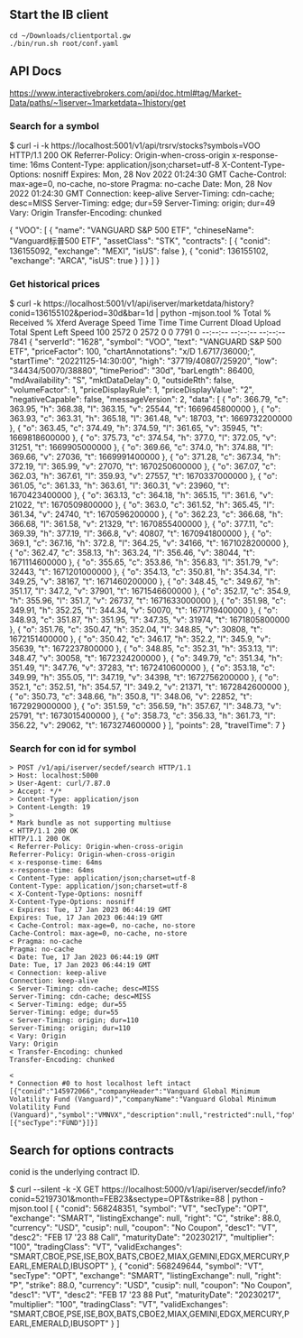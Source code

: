## Start the IB client

```
cd ~/Downloads/clientportal.gw
./bin/run.sh root/conf.yaml
```

## API Docs

https://www.interactivebrokers.com/api/doc.html#tag/Market-Data/paths/~1iserver~1marketdata~1history/get

### Search for a symbol

$ curl -i -k https://localhost:5001/v1/api/trsrv/stocks\?symbols\=VOO
HTTP/1.1 200 OK
Referrer-Policy: Origin-when-cross-origin
x-response-time: 16ms
Content-Type: application/json;charset=utf-8
X-Content-Type-Options: nosniff
Expires: Mon, 28 Nov 2022 01:24:30 GMT
Cache-Control: max-age=0, no-cache, no-store
Pragma: no-cache
Date: Mon, 28 Nov 2022 01:24:30 GMT
Connection: keep-alive
Server-Timing: cdn-cache; desc=MISS
Server-Timing: edge; dur=59
Server-Timing: origin; dur=49
Vary: Origin
Transfer-Encoding: chunked

{
    "VOO": [
        {
            "name": "VANGUARD S&P 500 ETF",
            "chineseName": "Vanguard&#x6807;&#x666E;500 ETF",
            "assetClass": "STK",
            "contracts": [
                {
                    "conid": 136155092,
                    "exchange": "MEXI",
                    "isUS": false
                },
                {
                    "conid": 136155102,
                    "exchange": "ARCA",
                    "isUS": true
                }
            ]
        }
    ]
}

### Get historical prices

$ curl -k https://localhost:5001/v1/api/iserver/marketdata/history\?conid\=136155102\&period\=30d\&bar\=1d | python -mjson.tool
  % Total    % Received % Xferd  Average Speed   Time    Time     Time  Current
                                 Dload  Upload   Total   Spent    Left  Speed
100  2572    0  2572    0     0   7791      0 --:--:-- --:--:-- --:--:--  7841
{
    "serverId": "1628",
    "symbol": "VOO",
    "text": "VANGUARD S&P 500 ETF",
    "priceFactor": 100,
    "chartAnnotations": "x/D 1.6717/36000;",
    "startTime": "20221125-14:30:00",
    "high": "37719/40807/25920",
    "low": "34434/50070/38880",
    "timePeriod": "30d",
    "barLength": 86400,
    "mdAvailability": "S",
    "mktDataDelay": 0,
    "outsideRth": false,
    "volumeFactor": 1,
    "priceDisplayRule": 1,
    "priceDisplayValue": "2",
    "negativeCapable": false,
    "messageVersion": 2,
    "data": [
        {
            "o": 366.79,
            "c": 363.95,
            "h": 368.38,
            "l": 363.15,
            "v": 25544,
            "t": 1669645800000
        },
        {
            "o": 363.93,
            "c": 363.31,
            "h": 365.18,
            "l": 361.48,
            "v": 18703,
            "t": 1669732200000
        },
        {
            "o": 363.45,
            "c": 374.49,
            "h": 374.59,
            "l": 361.65,
            "v": 35945,
            "t": 1669818600000
        },
        {
            "o": 375.73,
            "c": 374.54,
            "h": 377.0,
            "l": 372.05,
            "v": 31251,
            "t": 1669905000000
        },
        {
            "o": 369.66,
            "c": 374.0,
            "h": 374.88,
            "l": 369.66,
            "v": 27036,
            "t": 1669991400000
        },
        {
            "o": 371.28,
            "c": 367.34,
            "h": 372.19,
            "l": 365.99,
            "v": 27070,
            "t": 1670250600000
        },
        {
            "o": 367.07,
            "c": 362.03,
            "h": 367.61,
            "l": 359.93,
            "v": 27557,
            "t": 1670337000000
        },
        {
            "o": 361.05,
            "c": 361.33,
            "h": 363.61,
            "l": 360.31,
            "v": 23960,
            "t": 1670423400000
        },
        {
            "o": 363.13,
            "c": 364.18,
            "h": 365.15,
            "l": 361.6,
            "v": 21022,
            "t": 1670509800000
        },
        {
            "o": 363.0,
            "c": 361.52,
            "h": 365.45,
            "l": 361.34,
            "v": 24740,
            "t": 1670596200000
        },
        {
            "o": 362.23,
            "c": 366.68,
            "h": 366.68,
            "l": 361.58,
            "v": 21329,
            "t": 1670855400000
        },
        {
            "o": 377.11,
            "c": 369.39,
            "h": 377.19,
            "l": 366.8,
            "v": 40807,
            "t": 1670941800000
        },
        {
            "o": 369.1,
            "c": 367.16,
            "h": 372.8,
            "l": 364.25,
            "v": 34166,
            "t": 1671028200000
        },
        {
            "o": 362.47,
            "c": 358.13,
            "h": 363.24,
            "l": 356.46,
            "v": 38044,
            "t": 1671114600000
        },
        {
            "o": 355.65,
            "c": 353.86,
            "h": 356.83,
            "l": 351.79,
            "v": 32443,
            "t": 1671201000000
        },
        {
            "o": 354.13,
            "c": 350.81,
            "h": 354.34,
            "l": 349.25,
            "v": 38167,
            "t": 1671460200000
        },
        {
            "o": 348.45,
            "c": 349.67,
            "h": 351.17,
            "l": 347.2,
            "v": 37901,
            "t": 1671546600000
        },
        {
            "o": 352.17,
            "c": 354.9,
            "h": 355.96,
            "l": 351.7,
            "v": 26737,
            "t": 1671633000000
        },
        {
            "o": 351.98,
            "c": 349.91,
            "h": 352.25,
            "l": 344.34,
            "v": 50070,
            "t": 1671719400000
        },
        {
            "o": 348.93,
            "c": 351.87,
            "h": 351.95,
            "l": 347.35,
            "v": 31974,
            "t": 1671805800000
        },
        {
            "o": 351.76,
            "c": 350.47,
            "h": 352.04,
            "l": 348.85,
            "v": 30808,
            "t": 1672151400000
        },
        {
            "o": 350.42,
            "c": 346.17,
            "h": 352.2,
            "l": 345.9,
            "v": 35639,
            "t": 1672237800000
        },
        {
            "o": 348.85,
            "c": 352.31,
            "h": 353.13,
            "l": 348.47,
            "v": 30058,
            "t": 1672324200000
        },
        {
            "o": 349.79,
            "c": 351.34,
            "h": 351.49,
            "l": 347.76,
            "v": 37283,
            "t": 1672410600000
        },
        {
            "o": 353.18,
            "c": 349.99,
            "h": 355.05,
            "l": 347.19,
            "v": 34398,
            "t": 1672756200000
        },
        {
            "o": 352.1,
            "c": 352.51,
            "h": 354.57,
            "l": 349.2,
            "v": 21371,
            "t": 1672842600000
        },
        {
            "o": 350.73,
            "c": 348.66,
            "h": 350.8,
            "l": 348.06,
            "v": 22852,
            "t": 1672929000000
        },
        {
            "o": 351.59,
            "c": 356.59,
            "h": 357.67,
            "l": 348.73,
            "v": 25791,
            "t": 1673015400000
        },
        {
            "o": 358.73,
            "c": 356.33,
            "h": 361.73,
            "l": 356.22,
            "v": 29062,
            "t": 1673274600000
        }
    ],
    "points": 28,
    "travelTime": 7
}

### Search for con id for symbol

```
> POST /v1/api/iserver/secdef/search HTTP/1.1
> Host: localhost:5000
> User-Agent: curl/7.87.0
> Accept: */*
> Content-Type: application/json
> Content-Length: 19
>
* Mark bundle as not supporting multiuse
< HTTP/1.1 200 OK
HTTP/1.1 200 OK
< Referrer-Policy: Origin-when-cross-origin
Referrer-Policy: Origin-when-cross-origin
< x-response-time: 64ms
x-response-time: 64ms
< Content-Type: application/json;charset=utf-8
Content-Type: application/json;charset=utf-8
< X-Content-Type-Options: nosniff
X-Content-Type-Options: nosniff
< Expires: Tue, 17 Jan 2023 06:44:19 GMT
Expires: Tue, 17 Jan 2023 06:44:19 GMT
< Cache-Control: max-age=0, no-cache, no-store
Cache-Control: max-age=0, no-cache, no-store
< Pragma: no-cache
Pragma: no-cache
< Date: Tue, 17 Jan 2023 06:44:19 GMT
Date: Tue, 17 Jan 2023 06:44:19 GMT
< Connection: keep-alive
Connection: keep-alive
< Server-Timing: cdn-cache; desc=MISS
Server-Timing: cdn-cache; desc=MISS
< Server-Timing: edge; dur=55
Server-Timing: edge; dur=55
< Server-Timing: origin; dur=110
Server-Timing: origin; dur=110
< Vary: Origin
Vary: Origin
< Transfer-Encoding: chunked
Transfer-Encoding: chunked

<
* Connection #0 to host localhost left intact
[{"conid":"145972066","companyHeader":"Vanguard Global Minimum Volatility Fund (Vanguard)","companyName":"Vanguard Global Minimum Volatility Fund (Vanguard)","symbol":"VMNVX","description":null,"restricted":null,"fop":null,"opt":null,"war":null,"sections":[{"secType":"FUND"}]}]
```

## Search for options contracts

conid is the underlying contract ID.

$ curl --silent -k -X GET https://localhost:5000/v1/api/iserver/secdef/info\?conid\=52197301\&month\=FEB23\&sectype\=OPT\&strike\=88 | python -mjson.tool
[
    {
        "conid": 568248351,
        "symbol": "VT",
        "secType": "OPT",
        "exchange": "SMART",
        "listingExchange": null,
        "right": "C",
        "strike": 88.0,
        "currency": "USD",
        "cusip": null,
        "coupon": "No Coupon",
        "desc1": "VT",
        "desc2": "FEB 17 '23 88 Call",
        "maturityDate": "20230217",
        "multiplier": "100",
        "tradingClass": "VT",
        "validExchanges": "SMART,CBOE,PSE,ISE,BOX,BATS,CBOE2,MIAX,GEMINI,EDGX,MERCURY,PEARL,EMERALD,IBUSOPT"
    },
    {
        "conid": 568249644,
        "symbol": "VT",
        "secType": "OPT",
        "exchange": "SMART",
        "listingExchange": null,
        "right": "P",
        "strike": 88.0,
        "currency": "USD",
        "cusip": null,
        "coupon": "No Coupon",
        "desc1": "VT",
        "desc2": "FEB 17 '23 88 Put",
        "maturityDate": "20230217",
        "multiplier": "100",
        "tradingClass": "VT",
        "validExchanges": "SMART,CBOE,PSE,ISE,BOX,BATS,CBOE2,MIAX,GEMINI,EDGX,MERCURY,PEARL,EMERALD,IBUSOPT"
    }
]
